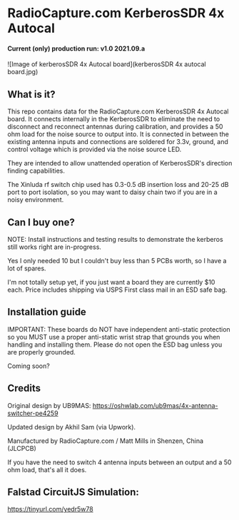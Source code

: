 
# RadioCapture.com KerberosSDR 4x Autocal

#### Current (only) production run: v1.0 2021.09.a


![Image of kerberosSDR 4x Autocal board](kerberosSDR 4x autocal board.jpg)


## What is it?

This repo contains data for the RadioCapture.com KerberosSDR 4x Autocal board. It connects internally in the KerberosSDR to eliminate the need to disconnect and reconnect antennas during calibration, and provides a 50 ohm load for the noise source to output into. It is connected in between the existing antenna inputs and connections are soldered for 3.3v, ground, and control voltage which is provided via the noise source LED. 

They are intended to allow unattended operation of KerberosSDR's direction finding capabilities.

The Xinluda rf switch chip used has 0.3-0.5 dB insertion loss and 20-25 dB port to port isolation, so you may want to daisy chain two if you are in a noisy environment.

## Can I buy one?

NOTE: Install instructions and testing results to demonstrate the kerberos still works right are in-progress.


Yes I only needed 10 but I couldn't buy less than 5 PCBs worth, so I have a lot of spares.

I'm not totally setup yet, if you just want a board they are currently $10 each. Price includes shipping via USPS First class mail in an ESD safe bag. 


## Installation guide


IMPORTANT: These boards do NOT have independent anti-static protection so you MUST use a proper anti-static wrist strap that grounds you when handling and installing them. Please do not open the ESD bag unless you are properly grounded.

Coming soon?


## Credits

Original design by UB9MAS: https://oshwlab.com/ub9mas/4x-antenna-switcher-pe4259

Updated design by Akhil Sam (via Upwork).

Manufactured by RadioCapture.com / Matt Mills in Shenzen, China (JLCPCB)



If you have the need to switch 4 antenna inputs between an output and a 50 ohm load, that's all it does.

## Falstad CircuitJS Simulation:

https://tinyurl.com/yedr5w78


